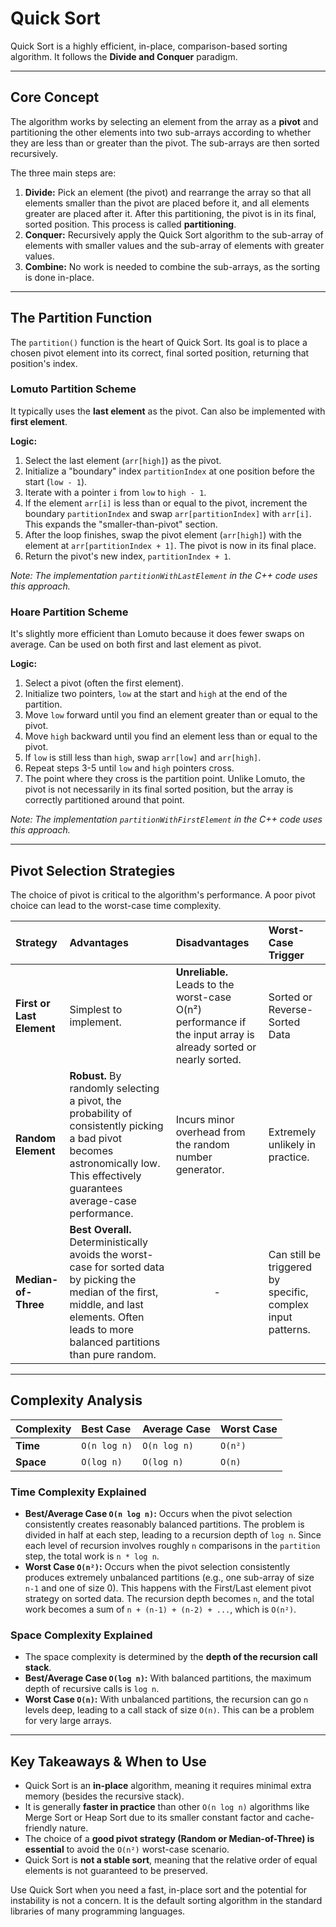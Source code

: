 # Quick Sort

Quick Sort is a highly efficient, in-place, comparison-based sorting algorithm. It follows the **Divide and Conquer** paradigm.

---

## Core Concept

The algorithm works by selecting an element from the array as a **pivot** and partitioning the other elements into two sub-arrays according to whether they are less than or greater than the pivot. The sub-arrays are then sorted recursively.

The three main steps are:

1.  **Divide:** Pick an element (the pivot) and rearrange the array so that all elements smaller than the pivot are placed before it, and all elements greater are placed after it. After this partitioning, the pivot is in its final, sorted position. This process is called **partitioning**.
2.  **Conquer:** Recursively apply the Quick Sort algorithm to the sub-array of elements with smaller values and the sub-array of elements with greater values.
3.  **Combine:** No work is needed to combine the sub-arrays, as the sorting is done in-place.

---

## The Partition Function

The `partition()` function is the heart of Quick Sort. Its goal is to place a chosen pivot element into its correct, final sorted position, returning that position's index.

### Lomuto Partition Scheme

It typically uses the **last element** as the pivot. Can also be implemented with **first element**.

**Logic:**
1.  Select the last element (`arr[high]`) as the pivot.
2.  Initialize a "boundary" index `partitionIndex` at one position before the start (`low - 1`).
3.  Iterate with a pointer `i` from `low` to `high - 1`.
4.  If the element `arr[i]` is less than or equal to the pivot, increment the boundary `partitionIndex` and swap `arr[partitionIndex]` with `arr[i]`. This expands the "smaller-than-pivot" section.
5.  After the loop finishes, swap the pivot element (`arr[high]`) with the element at `arr[partitionIndex + 1]`. The pivot is now in its final place.
6.  Return the pivot's new index, `partitionIndex + 1`.

*Note: The implementation `partitionWithLastElement` in the C++ code uses this approach.*

### Hoare Partition Scheme

It's slightly more efficient than Lomuto because it does fewer swaps on average.
Can be used on both first and last element as pivot.

**Logic:**
1.  Select a pivot (often the first element).
2.  Initialize two pointers, `low` at the start and `high` at the end of the partition.
3.  Move `low` forward until you find an element greater than or equal to the pivot.
4.  Move `high` backward until you find an element less than or equal to the pivot.
5.  If `low` is still less than `high`, swap `arr[low]` and `arr[high]`.
6.  Repeat steps 3-5 until `low` and `high` pointers cross.
7.  The point where they cross is the partition point. Unlike Lomuto, the pivot is not necessarily in its final sorted position, but the array is correctly partitioned around that point.

*Note: The implementation `partitionWithFirstElement` in the C++ code uses this approach.*

---

## Pivot Selection Strategies

The choice of pivot is critical to the algorithm's performance. A poor pivot choice can lead to the worst-case time complexity.

| Strategy                  | Advantages                                                                                                                                                                                         | Disadvantages                                                                                                    | Worst-Case Trigger                                          |
| :------------------------ | :------------------------------------------------------------------------------------------------------------------------------------------------------------------------------------------------- | :--------------------------------------------------------------------------------------------------------------- | :---------------------------------------------------------- |
| **First or Last Element** | Simplest to implement.                                                                                                                                                                             | **Unreliable.** Leads to the worst-case O(n²) performance if the input array is already sorted or nearly sorted. | Sorted or Reverse-Sorted Data                               |
| **Random Element**        | **Robust.** By randomly selecting a pivot, the probability of consistently picking a bad pivot becomes astronomically low. This effectively guarantees average-case performance.                   | Incurs minor overhead from the random number generator.                                                          | Extremely unlikely in practice.                             |
| **Median-of-Three**       | **Best Overall.** Deterministically avoids the worst-case for sorted data by picking the median of the first, middle, and last elements. Often leads to more balanced partitions than pure random. | <center>-</center>                                                                                               | Can still be triggered by specific, complex input patterns. |

---

## Complexity Analysis

| Complexity | Best Case    | Average Case | Worst Case |
| :--------- | :----------- | :----------- | :--------- |
| **Time**   | `O(n log n)` | `O(n log n)` | `O(n²)`    |
| **Space**  | `O(log n)`   | `O(log n)`   | `O(n)`     |

### Time Complexity Explained

-   **Best/Average Case `O(n log n)`:** Occurs when the pivot selection consistently creates reasonably balanced partitions. The problem is divided in half at each step, leading to a recursion depth of `log n`. Since each level of recursion involves roughly `n` comparisons in the `partition` step, the total work is `n * log n`.
-   **Worst Case `O(n²)`:** Occurs when the pivot selection consistently produces extremely unbalanced partitions (e.g., one sub-array of size `n-1` and one of size 0). This happens with the First/Last element pivot strategy on sorted data. The recursion depth becomes `n`, and the total work becomes a sum of `n + (n-1) + (n-2) + ...`, which is `O(n²)`.

### Space Complexity Explained

-   The space complexity is determined by the **depth of the recursion call stack**.
-   **Best/Average Case `O(log n)`:** With balanced partitions, the maximum depth of recursive calls is `log n`.
-   **Worst Case `O(n)`:** With unbalanced partitions, the recursion can go `n` levels deep, leading to a call stack of size `O(n)`. This can be a problem for very large arrays.

---

## Key Takeaways & When to Use

-   Quick Sort is an **in-place** algorithm, meaning it requires minimal extra memory (besides the recursive stack).
-   It is generally **faster in practice** than other `O(n log n)` algorithms like Merge Sort or Heap Sort due to its smaller constant factor and cache-friendly nature.
-   The choice of a **good pivot strategy (Random or Median-of-Three) is essential** to avoid the `O(n²)` worst-case scenario.
-   Quick Sort is **not a stable sort**, meaning that the relative order of equal elements is not guaranteed to be preserved.

Use Quick Sort when you need a fast, in-place sort and the potential for instability is not a concern. It is the default sorting algorithm in the standard libraries of many programming languages.
